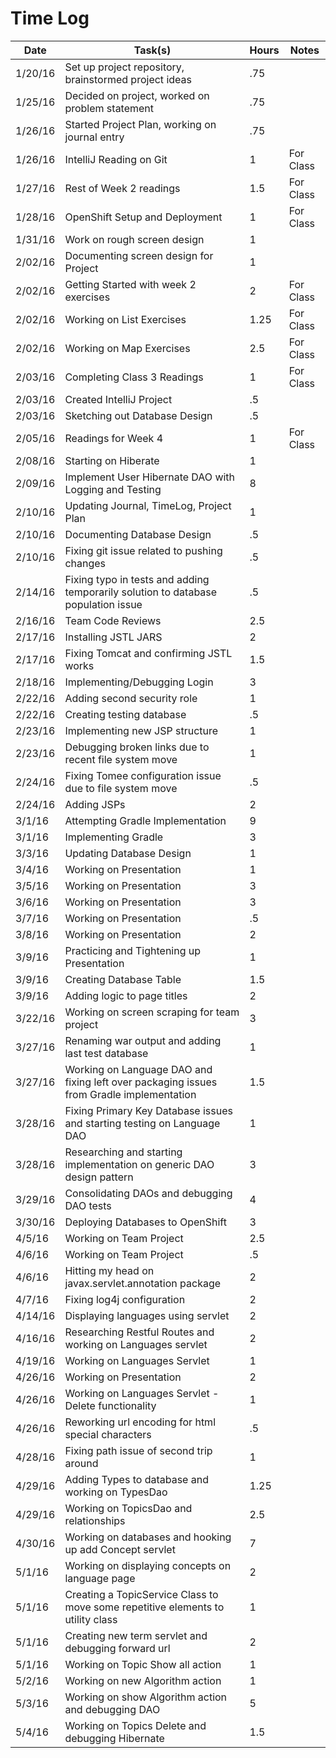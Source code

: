 # Time Log

| Date | Task(s) | Hours | Notes |
|------ | -------|-------|-------|
| 1/20/16 | Set up project repository, brainstormed project ideas | .75  |     |
| 1/25/16 | Decided on project, worked on problem statement | .75 |      |
| 1/26/16 | Started Project Plan, working on journal entry | .75 | |
| 1/26/16 | IntelliJ Reading on Git | 1 | For Class |
| 1/27/16 | Rest of Week 2 readings | 1.5 | For Class |
| 1/28/16 | OpenShift Setup and Deployment | 1 | For Class |
| 1/31/16 | Work on rough screen design | 1 | |
| 2/02/16 | Documenting screen design for Project | 1 | |
| 2/02/16 | Getting Started with week 2 exercises | 2 | For Class |
| 2/02/16 | Working on List Exercises | 1.25 | For Class |
| 2/02/16 | Working on Map Exercises | 2.5 | For Class |
| 2/03/16 | Completing Class 3 Readings | 1 | For Class |
| 2/03/16 | Created IntelliJ Project | .5 | |
| 2/03/16 | Sketching out Database Design | .5 | |
| 2/05/16 | Readings for Week 4 | 1 | For Class |
| 2/08/16 | Starting on Hiberate | 1 | |
| 2/09/16 | Implement User Hibernate DAO with Logging and Testing | 8 | |
| 2/10/16 | Updating Journal, TimeLog, Project Plan | 1 | |
| 2/10/16 | Documenting Database Design | .5 | |
| 2/10/16 | Fixing git issue related to pushing changes | .5 | |
| 2/14/16 | Fixing typo in tests and adding temporarily solution to database population issue | .5 | |
| 2/16/16 | Team Code Reviews | 2.5 | |
| 2/17/16 | Installing JSTL JARS | 2 | |
| 2/17/16 | Fixing Tomcat and confirming JSTL works | 1.5 | |
| 2/18/16 | Implementing/Debugging Login | 3 | |
| 2/22/16 | Adding second security role | 1 | |
| 2/22/16 | Creating testing database | .5 | |
| 2/23/16 | Implementing new JSP structure | 1 | |
| 2/23/16 | Debugging broken links due to recent file system move | 1 | |
| 2/24/16 | Fixing Tomee configuration issue due to file system move | .5 | |
| 2/24/16 | Adding JSPs | 2 | |
| 3/1/16 | Attempting Gradle Implementation | 9 | |
| 3/1/16 | Implementing Gradle | 3 | |
| 3/3/16 | Updating Database Design | 1 | |
| 3/4/16 | Working on Presentation | 1 | |
| 3/5/16 | Working on Presentation | 3 | |
| 3/6/16 | Working on Presentation | 3 | |
| 3/7/16 | Working on Presentation | .5 | |
| 3/8/16 | Working on Presentation | 2 | |
| 3/9/16 | Practicing and Tightening up Presentation | 1 | |
| 3/9/16 | Creating Database Table | 1.5 | |
| 3/9/16 | Adding logic to page titles | 2 |
| 3/22/16 | Working on screen scraping for team project | 3 |
| 3/27/16 | Renaming war output and adding last test database | 1 |
| 3/27/16 | Working on Language DAO and fixing left over packaging issues from Gradle implementation | 1.5 |
| 3/28/16 | Fixing Primary Key Database issues and starting testing on Language DAO | 1 | 
| 3/28/16 | Researching and starting implementation on generic DAO design pattern| 3 |
| 3/29/16 | Consolidating DAOs and debugging DAO tests | 4 |
| 3/30/16 | Deploying Databases to OpenShift | 3 |
| 4/5/16 | Working on Team Project | 2.5 |
| 4/6/16 | Working on Team Project | .5 |
| 4/6/16 | Hitting my head on javax.servlet.annotation package | 2 |
| 4/7/16 | Fixing log4j configuration | 2 |
| 4/14/16 | Displaying languages using servlet | 2 |
| 4/16/16 | Researching Restful Routes and working on Languages servlet | 2 |
| 4/19/16 | Working on Languages Servlet | 1 |
| 4/26/16 | Working on Presentation | 2 |
| 4/26/16 | Working on Languages Servlet - Delete functionality | 1 |
| 4/26/16 | Reworking url encoding for html special characters | .5 |
| 4/28/16 | Fixing path issue of second trip around | 1 |
| 4/29/16 | Adding Types to database and working on TypesDao | 1.25 |
| 4/29/16 | Working on TopicsDao and relationships | 2.5 |
| 4/30/16 | Working on databases and hooking up add Concept servlet | 7 |
| 5/1/16 | Working on displaying concepts on language page | 2 |
| 5/1/16 | Creating a TopicService Class to move some repetitive elements to utility class | 1 |
| 5/1/16 | Creating new term servlet and debugging forward url | 2 |
| 5/1/16 | Working on Topic Show all action | 1 |
| 5/2/16 | Working on new Algorithm action | 1 |
| 5/3/16 | Working on show Algorithm action and debugging DAO | 5 |
| 5/4/16 | Working on Topics Delete and debugging Hibernate | 1.5 |
